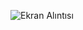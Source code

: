 ![Ekran Alıntısı](https://user-images.githubusercontent.com/77343458/144852789-ee80cf57-1377-4bab-a31d-f591b5c813fc.PNG)
